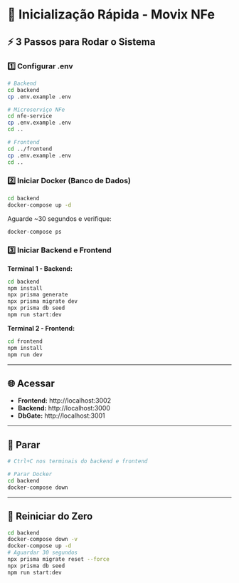 # 🚀 Inicialização Rápida - Movix NFe

## ⚡ 3 Passos para Rodar o Sistema

### 1️⃣ Configurar .env

```bash
# Backend
cd backend
cp .env.example .env

# Microserviço NFe
cd nfe-service
cp .env.example .env
cd ..

# Frontend
cd ../frontend
cp .env.example .env
cd ..
```

### 2️⃣ Iniciar Docker (Banco de Dados)

```bash
cd backend
docker-compose up -d
```

Aguarde ~30 segundos e verifique:
```bash
docker-compose ps
```

### 3️⃣ Iniciar Backend e Frontend

**Terminal 1 - Backend:**
```bash
cd backend
npm install
npx prisma generate
npx prisma migrate dev
npx prisma db seed
npm run start:dev
```

**Terminal 2 - Frontend:**
```bash
cd frontend
npm install
npm run dev
```

---

## 🌐 Acessar

- **Frontend:** http://localhost:3002
- **Backend:** http://localhost:3000
- **DbGate:** http://localhost:3001

---

## 🛑 Parar

```bash
# Ctrl+C nos terminais do backend e frontend

# Parar Docker
cd backend
docker-compose down
```

---

## 🔄 Reiniciar do Zero

```bash
cd backend
docker-compose down -v
docker-compose up -d
# Aguardar 30 segundos
npx prisma migrate reset --force
npx prisma db seed
npm run start:dev
```

